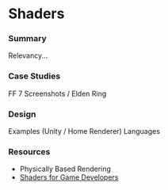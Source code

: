# Shaders

### Summary
Relevancy...

### Case Studies
FF 7 Screenshots / Elden Ring

### Design
Examples (Unity / Home Renderer)
Languages


### Resources
- Physically Based Rendering
- [Shaders for Game Developers](https://www.youtube.com/watch?v=kfM-yu0iQBk&t=2082s&ab_channel=FreyaHolm%C3%A9r)

